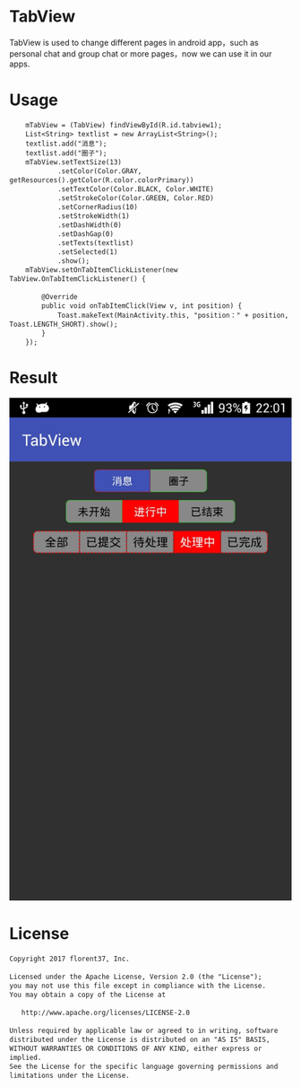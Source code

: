 # TabView
TabView is used to change different pages in android app，such as personal chat and group chat or more pages，now we can use it in our apps. 
# Usage
        mTabView = (TabView) findViewById(R.id.tabview1);
        List<String> textlist = new ArrayList<String>();
        textlist.add("消息");
        textlist.add("圈子");
        mTabView.setTextSize(13)
                .setColor(Color.GRAY, getResources().getColor(R.color.colorPrimary))
                .setTextColor(Color.BLACK, Color.WHITE)
                .setStrokeColor(Color.GREEN, Color.RED)
                .setCornerRadius(10)
                .setStrokeWidth(1)
                .setDashWidth(0)
                .setDashGap(0)
                .setTexts(textlist)
                .setSelected(1)
                .show();
        mTabView.setOnTabItemClickListener(new TabView.OnTabItemClickListener() {

            @Override
            public void onTabItemClick(View v, int position) {
                Toast.makeText(MainActivity.this, "position：" + position, Toast.LENGTH_SHORT).show();
            }
        });
# Result
<img alt="screen shot"
       src="https://github.com/rockykou/tabview/blob/master/TabView/screenshots/screenshot1.jpg" />
# License

    Copyright 2017 florent37, Inc.

    Licensed under the Apache License, Version 2.0 (the "License");
    you may not use this file except in compliance with the License.
    You may obtain a copy of the License at

       http://www.apache.org/licenses/LICENSE-2.0

    Unless required by applicable law or agreed to in writing, software
    distributed under the License is distributed on an "AS IS" BASIS,
    WITHOUT WARRANTIES OR CONDITIONS OF ANY KIND, either express or implied.
    See the License for the specific language governing permissions and
    limitations under the License.
